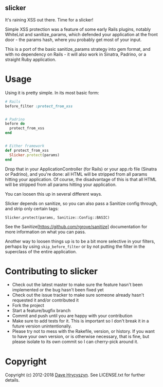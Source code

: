 slicker
-------

It's raining XSS out there. Time for a slicker!

Simple XSS protection was a feature of some early Rails plugins, notably WhiteList and sanitize_params, which defended your application at the front door - the params hash, where you probably get most of your input.  

This is a port of the basic sanitize_params strategy into gem format, and with no dependency on Rails - it will also work in Sinatra, Padrino, or a straight Ruby application.

Usage
=====

Using it is pretty simple. In its most basic form:

```ruby
# Rails
before_filter :protect_from_xss


# Padrino
before do
  protect_from_xss
end


# Either framework
def protect_from_xss
  Slicker.protect(params)
end
```

Drop that in your ApplicationController (for Rails) or your app.rb file (Sinatra or Padrino), and you're done: all HTML will be stripped from all params hitting your application. Of course, the disadvantage of this is that all HTML will be stripped from all params hitting your application.

You can loosen this up in several different ways.

Slicker depends on sanitize, so you can also pass a Sanitize config through, and strip only certain tags:

    Slicker.protect(params, Sanitize::Config::BASIC)

See the Sanitize[https://github.com/rgrove/sanitize] documentation for more information on what you can pass.

Another way to loosen things up is to be a bit more selective in your filters, perhaps by using `skip_before_filter` or by not putting the filter in the superclass of the entire application.

Contributing to slicker
=======================

* Check out the latest master to make sure the feature hasn't been implemented or the bug hasn't been fixed yet
* Check out the issue tracker to make sure someone already hasn't requested it and/or contributed it
* Fork the project
* Start a feature/bugfix branch
* Commit and push until you are happy with your contribution
* Make sure to add tests for it. This is important so I don't break it in a future version unintentionally.
* Please try not to mess with the Rakefile, version, or history. If you want to have your own version, or is otherwise necessary, that is fine, but please isolate to its own commit so I can cherry-pick around it.

Copyright
=========

Copyright (c) 2012-2018 [Dave Hrycyszyn](http://constructiveproof.com). See LICENSE.txt for further details.

